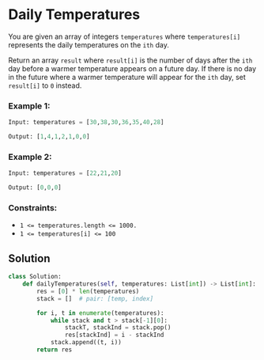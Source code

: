 # Daily Temperatures
You are given an array of integers `temperatures` where `temperatures[i]` represents the daily temperatures on the `ith` day.

Return an array `result` where `result[i]` is the number of days after the `ith` day before a warmer temperature appears on a future day. If there is no day in the future where a warmer temperature will appear for the `ith` day, set `result[i]` to `0` instead.

### Example 1:
```python
Input: temperatures = [30,38,30,36,35,40,28]

Output: [1,4,1,2,1,0,0]
```

### Example 2:
```python
Input: temperatures = [22,21,20]

Output: [0,0,0]
```

### Constraints:
- `1 <= temperatures.length <= 1000.`
- `1 <= temperatures[i] <= 100`

## Solution
```python
class Solution:
    def dailyTemperatures(self, temperatures: List[int]) -> List[int]:
        res = [0] * len(temperatures)
        stack = []  # pair: [temp, index]

        for i, t in enumerate(temperatures):
            while stack and t > stack[-1][0]:
                stackT, stackInd = stack.pop()
                res[stackInd] = i - stackInd
            stack.append((t, i))
        return res
```